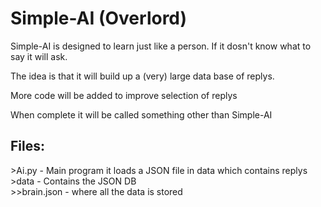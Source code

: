 <h1>Simple-AI (Overlord)</h1>

Simple-AI is designed to learn just like a person. If it dosn't know what to say it will ask.

The idea is that it will build up a (very) large data base of replys.

More code will be added to improve selection of replys

When complete it will be called something other than Simple-AI

<h2>Files:</h2>
>Ai.py - Main program it loads a JSON file in data which contains replys<br />
>data - Contains the JSON DB<br />
>>brain.json - where all the data is stored
<br />
